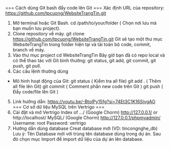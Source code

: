 === Cách dùng Git bash đẩy code lên Git ===
Xác định URL của repository: 
https://github.com/tpcuong/WebsiteTrangTin.git
1. Mở terminal hoặc Git Bash.
  cd /path/to/your/folder ( Chọn nơi lưu mà bạn muốn lưu project).
2. Clone repository về máy.
  git clone https://github.com/tpcuong/WebsiteTrangTin.git
  Git sẽ tạo một thư mục WebsiteTrangTin trong folder hiện tại và tải toàn bộ code, commit, branch về máy.
3. Vào thư mục project
  cd WebsiteTrangTin
  Bây giờ bạn đã có repo local và có thể thao tác với Git bình thường: git status, git add, git commit, git push, git pull.
4. Các câu lệnh thường dùng
- Mô hình hoạt động của Git:
git status ( Kiểm tra all file)
git add . ( Thêm all file lên Git)
git commit ( Comment phần new code trên Git )
git push  ( Đẩy code/file lên Git )
5. Link hướng dẫn: https://youtu.be/-BtolPy15fg?si=74Et3C1K16SjvgAO
=== Cơ sở dữ liệu MySQL trên Vertrigo ===
1. Cài đặt và mở Vertrigo
   Index of .../ (Google Chorm) http://127.0.0.1/ or http://localhost/
   MySQL/ (Google Chorm) http://127.0.0.1/phpmyadmin/
   Username: root
   Password: vertrigo
2. Hướng dẫn dùng database
   Creat database mới (VD: tincongnghe_db)
   Lưu ý: Tên Database mới với trùng tên database dùng trong dự án.
   Sau đó chọn mục Import để import dữ liệu của dự án lên database.

   
